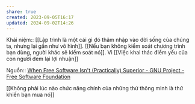 ```yaml
---
share: true
created: 2023-09-05T16:17
updated: 2024-09-02T14:26
---
```

Khái niệm:: 
[[Lập trình là một cái gì đó thâm nhập vào đời sống của chúng ta, nhưng lại gần như vô hình]]. [[Nếu bạn không kiểm soát chương trình bạn dùng, người khác sẽ kiểm soát nó]]. Vì [[Việc khai thác điểm yếu của con người đem lại lợi nhuận]]

Nguồn:: [When Free Software Isn't (Practically) Superior - GNU Project - Free Software Foundation](https://www.gnu.org/philosophy/when-free-software-isnt-practically-superior.html)

[[Không phải lúc nào chức năng chính của những thứ thông minh là thứ khiến bạn mua nó]] 